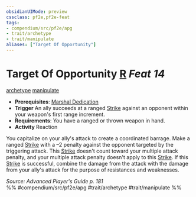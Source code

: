```yaml
---
obsidianUIMode: preview
cssclass: pf2e,pf2e-feat
tags:
- compendium/src/pf2e/apg
- trait/archetype
- trait/manipulate
aliases: ["Target Of Opportunity"]
---
```

# Target Of Opportunity  [R](rules/core-rulebook/chapter-9-playing-the-game.md#Actions "Reaction") *Feat 14*  
[archetype](rules/traits/archetype.md)  [manipulate](rules/traits/manipulate.md)  

- **Prerequisites**: [Marshal Dedication](compendium/feats/marshal-dedication-apg.md)
- **Trigger** An ally succeeds at a ranged [Strike](rules/actions/strike.md) against an opponent within your weapon's first range increment.
- **Requirements**: You have a ranged or thrown weapon in hand.
- **Activity** Reaction

You capitalize on your ally's attack to create a coordinated barrage. Make a ranged [Strike](rules/actions/strike.md) with a –2 penalty against the opponent targeted by the triggering attack. This [Strike](rules/actions/strike.md) doesn't count toward your multiple attack penalty, and your multiple attack penalty doesn't apply to this [Strike](rules/actions/strike.md). If this [Strike](rules/actions/strike.md) is successful, combine the damage from the attack with the damage from your ally's attack for the purpose of resistances and weaknesses.

*Source: Advanced Player's Guide p. 181*  
%% #compendium/src/pf2e/apg #trait/archetype #trait/manipulate %%